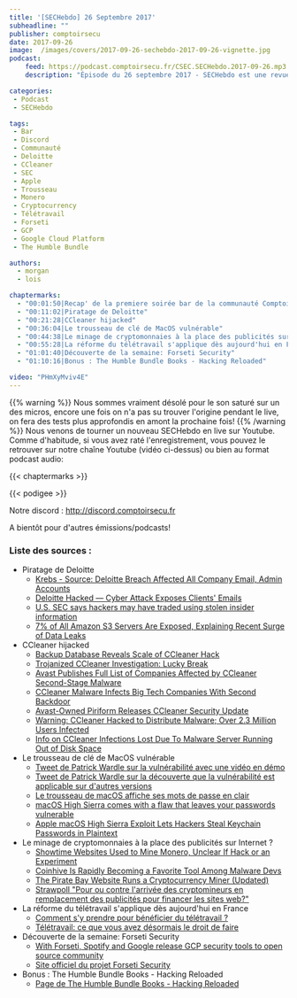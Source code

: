 ```yaml
---
title: '[SECHebdo] 26 Septembre 2017'
subheadline: ""
publisher: comptoirsecu
date: 2017-09-26
image:  /images/covers/2017-09-26-sechebdo-2017-09-26-vignette.jpg
podcast:
    feed: https://podcast.comptoirsecu.fr/CSEC.SECHebdo.2017-09-26.mp3
    description: "Épisode du 26 septembre 2017 - SECHebdo est une revue de l'actualité cybersécurité réalisé en live sur Youtube, généralement le mardi soir."

categories:
 - Podcast
 - SECHebdo

tags:
 - Bar
 - Discord
 - Communauté
 - Deloitte
 - CCleaner
 - SEC
 - Apple
 - Trousseau
 - Monero
 - Cryptocurrency
 - Télétravail
 - Forseti
 - GCP
 - Google Cloud Platform
 - The Humble Bundle

authors:
  - morgan
  - lois

chaptermarks:
  - "00:01:50|Recap' de la premiere soirée bar de la communauté ComptoirSecu du Discord"
  - "00:11:02|Piratage de Deloitte"
  - "00:21:28|CCleaner hijacked"
  - "00:36:04|Le trousseau de clé de MacOS vulnérable"
  - "00:44:38|Le minage de cryptomonnaies à la place des publicités sur Internet ?"
  - "00:55:28|La réforme du télétravail s'applique dès aujourd'hui en France"
  - "01:01:40|Découverte de la semaine: Forseti Security"
  - "01:10:16|Bonus : The Humble Bundle Books - Hacking Reloaded"

video: "PHmXyMviv4E"
---
```

{{% warning %}}
Nous sommes vraiment désolé pour le son saturé sur un des micros, encore une fois on n'a pas su trouver l'origine pendant le live, on fera des tests plus approfondis en amont la prochaine fois!﻿
{{% /warning %}}
Nous venons de tourner un nouveau SECHebdo en live sur Youtube. Comme d'habitude, si vous avez raté l'enregistrement, vous pouvez le retrouver sur notre chaîne Youtube (vidéo ci-dessus) ou bien au format podcast audio:

{{< chaptermarks >}}

{{< podigee >}}

Notre discord : <http://discord.comptoirsecu.fr>

A bientôt pour d'autres émissions/podcasts!

### Liste des sources :

* Piratage de Deloitte
    * [Krebs - Source: Deloitte Breach Affected All Company Email, Admin Accounts](https://krebsonsecurity.com/2017/09/source-deloitte-breach-affected-all-company-email-admin-accounts/)
    * [Deloitte Hacked — Cyber Attack Exposes Clients' Emails](http://thehackernews.com/2017/09/deloitte-hack.html)
    * [U.S. SEC says hackers may have traded using stolen insider information](https://www.reuters.com/article/legal-us-sec-intrusion/u-s-sec-says-hackers-may-have-traded-using-stolen-insider-information-idUSKCN1BW1K0)
    * [7% of All Amazon S3 Servers Are Exposed, Explaining Recent Surge of Data Leaks](https://www.bleepingcomputer.com/news/security/7-percent-of-all-amazon-s3-servers-are-exposed-explaining-recent-surge-of-data-leaks/)
* CCleaner hijacked
    * [Backup Database Reveals Scale of CCleaner Hack](http://www.securityweek.com/backup-database-reveals-scale-ccleaner-hack)
    * [Trojanized CCleaner Investigation: Lucky Break](https://www.bankinfosecurity.com/researchers-get-lucky-break-in-ccleaner-malware-investigation-a-10332)
    * [Avast Publishes Full List of Companies Affected by CCleaner Second-Stage Malware](https://www.bleepingcomputer.com/news/security/avast-publishes-full-list-of-companies-affected-by-ccleaner-second-stage-malware/)
    * [CCleaner Malware Infects Big Tech Companies With Second Backdoor](https://amp.thehackernews.com/thn/2017/09/ccleaner-malware-hacking.html)
    * [Avast-Owned Piriform Releases CCleaner Security Update](https://www.darkreading.com/attacks-breaches/avast-owned-piriform-releases-ccleaner-security-update/d/d-id/1329923)
    * [Warning: CCleaner Hacked to Distribute Malware; Over 2.3 Million Users Infected](https://amp.thehackernews.com/thn/2017/09/ccleaner-hacked-malware.html)
    * [Info on CCleaner Infections Lost Due To Malware Server Running Out of Disk Space](https://www.bleepingcomputer.com/news/security/info-on-ccleaner-infections-lost-due-to-malware-server-running-out-of-disk-space/)
* Le trousseau de clé de MacOS vulnérable
    * [Tweet de Patrick Wardle sur la vulnérabilité avec une vidéo en démo](https://twitter.com/patrickwardle/status/912254053849079808)
    * [Tweet de Patrick Wardle sur la découverte que la vulnérabilité est applicable sur d'autres versions](https://twitter.com/patrickwardle/status/912392633909047296)
    * [Le trousseau de macOS affiche ses mots de passe en clair](https://www.macg.co/os-x/2017/09/le-trousseau-de-macos-affiche-ses-mots-de-passe-en-clair-99847)
    * [macOS High Sierra comes with a flaw that leaves your passwords vulnerable](http://www.techrepublic.com/article/macos-high-sierra-comes-with-a-flaw-that-leaves-your-passwords-vulnerable/)
    * [Apple macOS High Sierra Exploit Lets Hackers Steal Keychain Passwords in Plaintext](http://thehackernews.com/2017/09/macos-high-sierra-keychain.html)
* Le minage de cryptomonnaies à la place des publicités sur Internet ?
    * [Showtime Websites Used to Mine Monero, Unclear If Hack or an Experiment](https://www.bleepingcomputer.com/news/security/showtime-websites-used-to-mine-monero-unclear-if-hack-or-an-experiment/)
    * [Coinhive Is Rapidly Becoming a Favorite Tool Among Malware Devs](https://www.bleepingcomputer.com/news/security/coinhive-is-rapidly-becoming-a-favorite-tool-among-malware-devs/)
    * [The Pirate Bay Website Runs a Cryptocurrency Miner (Updated)](https://torrentfreak.com/the-pirate-bay-website-runs-a-cryptocurrency-miner-170916/)
    * [Strawpoll "Pour ou contre l'arrivée des cryptomineurs en remplacement des publicités pour financer les sites web?"](http://www.strawpoll.me/14017394/r)
* La réforme du télétravail s'applique dès aujourd'hui en France
    * [Comment s'y prendre pour bénéficier du télétravail ?](http://www.lci.fr/conso-argent/comment-s-y-prendre-pour-beneficier-du-teletravail-demande-refus-patron-ordonnances-macron-reforme-du-code-du-travail-2065466.html)
    * [Télétravail: ce que vous avez désormais le droit de faire](http://www.bfmtv.com/sante/teletravail-ce-que-vous-avez-desormais-le-droit-de-faire-1261268.html)
* Découverte de la semaine: Forseti Security
    * [With Forseti, Spotify and Google release GCP security tools to open source community](https://cloudplatform.googleblog.com/2017/09/with-Forseti-Spotify-and-Google-release-GCP-security-tools-to-open-source-community15.html)
    * [Site officiel du projet Forseti Security](http://forsetisecurity.org/)
* Bonus : The Humble Bundle Books - Hacking Reloaded
    * [Page de The Humble Bundle Books - Hacking Reloaded](https://www.humblebundle.com/books/hacking-reloaded-books)
